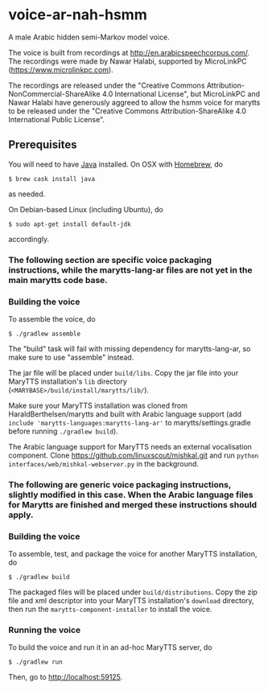 # voice-ar-nah-hsmm

A male Arabic hidden semi-Markov model voice.

The voice is built from recordings at http://en.arabicspeechcorpus.com/.
The recordings were made by Nawar Halabi, supported by MicroLinkPC (https://www.microlinkpc.com).

The recordings are released under the "Creative Commons Attribution-NonCommercial-ShareAlike 4.0 International License", but MicroLinkPC and Nawar Halabi have generously aggreed to allow the hsmm voice for marytts to be released under the "Creative Commons Attribution-ShareAlike 4.0 International Public License".


## Prerequisites

You will need to have [Java](https://www.java.com/) installed.
On OSX with [Homebrew](http://brew.sh/), do
```
$ brew cask install java
```
as needed.

On Debian-based Linux (including Ubuntu), do
```
$ sudo apt-get install default-jdk
```
accordingly.


### The following section are specific voice packaging instructions, while the marytts-lang-ar files are not yet in the main marytts code base.

### Building the voice

To assemble the voice, do
```
$ ./gradlew assemble
```
The "build" task will fail with missing dependency for marytts-lang-ar, so make sure to use "assemble" instead.


The jar file will be placed under `build/libs`.
Copy the jar file into your MaryTTS installation's `lib` directory (`<MARYBASE>/build/install/marytts/lib/`).

Make sure your MaryTTS installation was cloned from HaraldBerthelsen/marytts and built with Arabic language support (add `include 'marytts-languages:marytts-lang-ar'` to marytts/settings.gradle before running `./gradlew build`).

The Arabic language support for MaryTTS needs an external vocalisation component. Clone https://github.com/linuxscout/mishkal.git and run `python interfaces/web/mishkal-webserver.py` in the background.



### The following are generic voice packaging instructions, slightly modified in this case. When the Arabic language files for Marytts are finished and merged these instructions should apply.

### Building the voice

To assemble, test, and package the voice for another MaryTTS installation, do
```
$ ./gradlew build
```
The packaged files will be placed under `build/distributions`.
Copy the zip file and xml descriptor into your MaryTTS installation's `download` directory, then run the `marytts-component-installer` to install the voice.

### Running the voice

To build the voice and run it in an ad-hoc MaryTTS server, do
```
$ ./gradlew run
```
Then, go to [http://localhost:59125](http://localhost:59125/).
